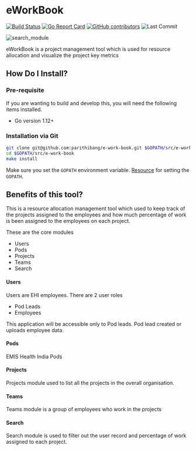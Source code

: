 # eWorkBook

[![Build Status](https://travis-ci.org/parithibang/e-work-book.svg)](https://travis-ci.org/parithibang/e-work-book)
[![Go Report Card](https://goreportcard.com/badge/github.com/parithibang/e-work-book?style=flat-square)](https://goreportcard.com/report/github.com/parithibang/e-work-book)
[![GitHub contributors](https://img.shields.io/github/contributors/parithibang/e-work-book.svg?style=plastic&color=blue)](https://GitHub.com/parithibang/e-work-book/graphs/contributors/)
![Last Commit](https://img.shields.io/github/last-commit/parithibang/e-work-book.svg?style=plastic)

![search_module](/assets/search_module.png "Search Module")

eWorkBook is a project management tool which is used for resource allocation and visualize the project key metrics

## How Do I Install?

### Pre-requisite

If you are wanting to build and develop this, you will need the following items installed.

- Go version 1.12+

### Installation via Git

```bash
git clone git@github.com:parithibang/e-work-book.git $GOPATH/src/e-work-book
cd $GOPATH/src/e-work-book
make install
```

Make sure you set the `GOPATH` environment variable. [Resource](https://github.com/golang/go/wiki/SettingGOPATH) for setting the `GOPATH`.

## Benefits of this tool?

This is a resource allocation management tool which used to keep track of the projects assigned to the employees and how much percentage of work is been assigned to the employees on each project.

These are the core modules

- Users
- Pods
- Projects
- Teams
- Search

#### Users

Users are EHI employees. There are 2 user roles

- Pod Leads 
- Employees

This application will be accessible only to Pod leads. Pod lead created or uploads employee data.

#### Pods

EMIS Health India Pods

#### Projects

Projects module used to list all the projects in the overall organisation.

#### Teams

Teams module is a group of employees who work in the projects

#### Search

Search module is used to filter out the user record and percentage of work assigned to each project.
